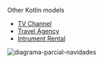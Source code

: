 Other Kotlin models
- [TV Channel](https://github.com/martinmdl/unsam-algoritmos2-sobredosisdetv)
- [Travel Agency](https://github.com/martinmdl/unsam-algoritmos2-vacaiones)
- [Intrument Rental](https://github.com/martinmdl/unsam-algoritmos2-musicar)

![diagrama-parcial-navidades](https://github.com/martinmdl/parcial-2022/assets/78437578/f01b3cd2-f69d-4898-96c2-2ee67cc9bc42)
